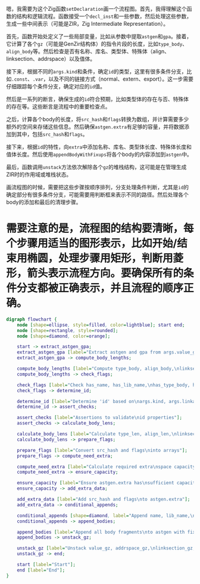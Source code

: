 嗯，我需要为这个Zig函数`setDeclaration`画一个流程图。首先，我得理解这个函数的结构和逻辑流程。函数接受一个`decl_inst`和一些参数，然后处理这些参数，生成一些中间表示（可能是ZIR，Zig Intermediate Representation）。

首先，函数开始处定义了一些局部变量，比如从参数中提取`astgen`和`gpa`。接着，它计算了各个`gz`（可能是GenZir结构体）的指令片段的长度，比如`type_body`、`align_body`等。然后检查是否有名称、库名、类型体、特殊体（align、linksection、addrspace）以及值体。

接下来，根据不同的`args.kind`和条件，确定`id`的类型，这里有很多条件分支，比如`.const`、`.var`，以及不同的链接方式（normal、extern、export）。这一步需要仔细跟踪每个条件分支，确定对应的`id`值。

然后是一系列的断言，确保生成的`id`符合预期，比如类型体的存在与否、特殊体的存在等。这些断言是流程中的重要检查点。

之后，计算各个body的长度，将`src_hash`和`flags`转换为数组，并计算需要多少额外的空间来存储这些信息。然后确保`astgen.extra`有足够的容量，并将数据添加到其中，包括`src_hash`和`flags`。

接下来，根据`id`的特性，向`extra`中添加名称、库名、类型体长度、特殊体长度和值体长度。然后使用`appendBodyWithFixups`将各个body的内容添加到`astgen`中。

最后，函数调用`unstack`方法依次解除各个`gz`的堆栈结构，这可能是在管理生成ZIR时的作用域或堆栈状态。

画流程图的时候，需要把这些步骤按顺序排列，分支处理条件判断，尤其是`id`的确定部分有很多条件分支，可能需要用判断框来表示不同的路径。然后处理各个body的添加和最后的清理步骤。

需要注意的是，流程图的结构要清晰，每个步骤用适当的图形表示，比如开始/结束用椭圆，处理步骤用矩形，判断用菱形，箭头表示流程方向。要确保所有的条件分支都被正确表示，并且流程的顺序正确。
================================================
```dot
digraph flowchart {
    node [shape=ellipse, style=filled, color=lightblue]; start end;
    node [shape=rectangle, style=rounded];
    node [shape=diamond, color=orange];

    start -> extract_astgen_gpa;
    extract_astgen_gpa [label="Extract astgen and gpa from args.value_gz"];
    extract_astgen_gpa -> compute_body_lengths;

    compute_body_lengths [label="Compute type_body, align_body,\nlinksection_body, addrspace_body,\nvalue_body lengths"];
    compute_body_lengths -> check_flags;

    check_flags [label="Check has_name, has_lib_name,\nhas_type_body, has_special_body,\nhas_value_body"];
    check_flags -> determine_id;

    determine_id [label="Determine 'id' based on\nargs.kind, args.linkage,\nand other flags"];
    determine_id -> assert_checks;

    assert_checks [label="Assertions to validate\nid properties"];
    assert_checks -> calculate_body_lens;

    calculate_body_lens [label="Calculate type_len, align_len,\nlinksection_len, addrspace_len,\nvalue_len"];
    calculate_body_lens -> prepare_flags;

    prepare_flags [label="Convert src_hash and flags\ninto arrays"];
    prepare_flags -> compute_need_extra;

    compute_need_extra [label="Calculate required extra\nspace capacity"];
    compute_need_extra -> ensure_capacity;

    ensure_capacity [label="Ensure astgen.extra has\nsufficient capacity"];
    ensure_capacity -> add_extra_data;

    add_extra_data [label="Add src_hash and flags\nto astgen.extra"];
    add_extra_data -> conditional_appends;

    conditional_appends [shape=diamond, label="Append name, lib_name,\ntype/special/value bodies\nbased on 'id' flags"];
    conditional_appends -> append_bodies;

    append_bodies [label="Append all body fragments\nto astgen with fixups"];
    append_bodies -> unstack_gz;

    unstack_gz [label="Unstack value_gz, addrspace_gz,\nlinksection_gz, align_gz, type_gz"];
    unstack_gz -> end;

    start [label="Start"];
    end [label="End"];
}
```